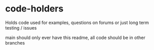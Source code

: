 # code-holders
 
Holds code used for examples, questions on forums or just long term testing / issues

main should only ever have this readme, all code should be in other branches
